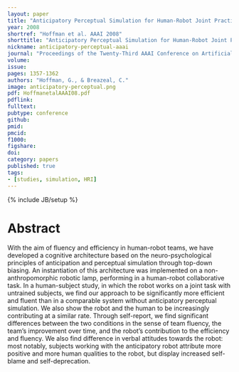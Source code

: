 ```yaml
---
layout: paper
title: "Anticipatory Perceptual Simulation for Human-Robot Joint Practice: Theory and Application Study"
year: 2008
shortref: "Hoffman et al. AAAI 2008"
shorttitle: "Anticipatory Perceptual Simulation for Human-Robot Joint Practice"
nickname: anticipatory-perceptual-aaai
journal: "Proceedings of the Twenty-Third AAAI Conference on Artificial Intelligence"
volume:
issue: 
pages: 1357-1362
authors: "Hoffman, G., & Breazeal, C."
image: anticipatory-perceptual.png
pdf: HoffmanetalAAAI08.pdf
pdflink: 
fulltext:  
pubtype: conference
github: 
pmid:  
pmcid: 
f1000: 
figshare: 
doi:
category: papers
published: true
tags:
- [studies, simulation, HRI]
---
```

{% include JB/setup %}

# Abstract 

With the aim of fluency and efficiency in human-robot teams,
we have developed a cognitive architecture based on the
neuro-psychological principles of anticipation and perceptual
simulation through top-down biasing. An instantiation of
this architecture was implemented on a non-anthropomorphic
robotic lamp, performing in a human-robot collaborative task.
In a human-subject study, in which the robot works on a
joint task with untrained subjects, we find our approach to be
significantly more efficient and fluent than in a comparable
system without anticipatory perceptual simulation. We also
show the robot and the human to be increasingly contributing at a similar rate. Through self-report, we find significant
differences between the two conditions in the sense of team
fluency, the team’s improvement over time, and the robot’s
contribution to the efficiency and fluency. We also find difference in verbal attitudes towards the robot: most notably,
subjects working with the anticipatory robot attribute more
positive and more human qualities to the robot, but display
increased self-blame and self-deprecation.

